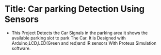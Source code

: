 # Title: Car parking Detection Using Sensors
* This Project Detects the Car Signals in the parking area it shows the available parking slot to park The Car.
 It is Designed with Arduino,LCD,LED(Green and red)and IR sensors With Proteus Simulation software.
 
